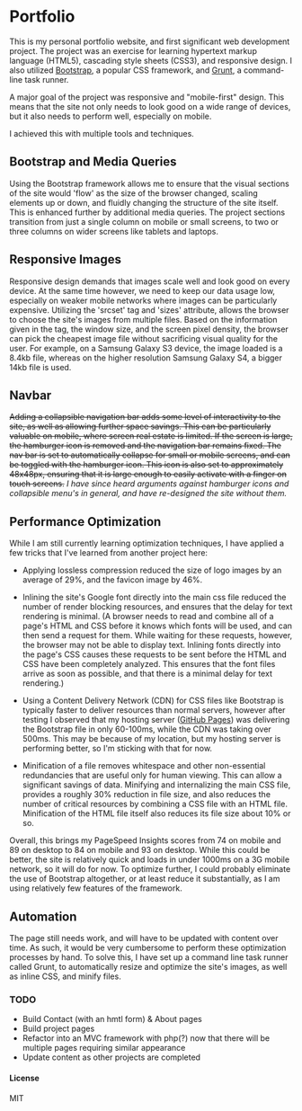 # Portfolio
This is my personal portfolio website, and first significant web development project. The project was an exercise for learning hypertext markup language (HTML5), cascading style sheets (CSS3), and responsive design. I also utilized [Bootstrap], a popular CSS framework, and [Grunt], a command-line task runner.

A major goal of the project was responsive and "mobile-first" design. This means that the site not only needs to look good on a wide range of devices, but it also needs to perform well, especially on mobile.

I achieved this with multiple tools and techniques.

## Bootstrap and Media Queries
Using the Bootstrap framework allows me to ensure that the visual sections of the site would 'flow' as the size of the browser changed, scaling elements up or down, and fluidly changing the structure of the site itself. This is enhanced further by additional media queries. The project sections transition from just a single column on mobile or small screens, to two or three columns on wider screens like tablets and laptops.

## Responsive Images
Responsive design demands that images scale well and look good on every device. At the same time however, we need to keep our data usage low, especially on weaker mobile networks where images can be particularly expensive. Utilizing the 'srcset' tag and 'sizes' attribute, allows the browser to choose the site's images from multiple files. Based on the information given in the tag, the window size, and the screen pixel density, the browser can pick the cheapest image file without sacrificing visual quality for the user. For example, on a Samsung Galaxy S3 device, the image loaded is a 8.4kb file, whereas on the higher resolution Samsung Galaxy S4, a bigger 14kb file is used.

## Navbar
~~Adding a collapsible navigation bar adds some level of interactivity to the site, as well as allowing further space savings. This can be particularly valuable on mobile, where screen real estate is limited. If the screen is large, the hamburger icon is removed and the navigation bar remains fixed. The nav bar is set to automatically collapse for small or mobile screens, and can be toggled with the hamburger icon. This icon is also set to approximately 48x48px, ensuring that it is large enough to easily activate with a finger on touch screens.~~
_I have since heard arguments against hamburger icons and collapsible menu's in general, and have re-designed the site without them._

## Performance Optimization
While I am still currently learning optimization techniques, I have applied a few tricks that I've learned from another project here:
- Applying lossless compression reduced the size of logo images by an average of 29%, and the favicon image by 46%.

- Inlining the site's Google font directly into the main css file reduced the number of render blocking resources, and ensures that the delay for text rendering is minimal. (A browser needs to read and combine all of a page's HTML and CSS before it knows which fonts will be used, and can then send a request for them. While waiting for these requests, however, the browser may not be able to display text. Inlining fonts directly into the page's CSS causes these requests to be sent before the HTML and CSS have been completely analyzed. This ensures that the font files arrive as soon as possible, and that there is a minimal delay for text rendering.)

- Using a Content Delivery Network (CDN) for CSS files like Bootstrap is typically faster to deliver resources than normal servers, however after testing I observed that my hosting server  ([GitHub Pages])  was delivering the Bootstrap file in only 60-100ms, while the CDN was taking over 500ms. This may be because of my location, but my hosting server is performing better, so I'm sticking with that for now.

- Minification of a file removes whitespace and other non-essential redundancies that are useful only for human viewing. This can allow a significant savings of data. Minifying and internalizing the main CSS file, provides a roughly 30% reduction in file size, and also reduces the number of critical resources by combining a CSS file with an HTML file. Minification of the HTML file itself also reduces its file size about 10% or so.

Overall, this brings my PageSpeed Insights scores from 74 on mobile and 89 on desktop to 84 on mobile and 93 on desktop. While this could be better, the site is relatively quick and loads in under 1000ms on a 3G mobile network, so it will do for now. To optimize further, I could probably eliminate the use of Bootstrap altogether, or at least reduce it substantially, as I am using relatively few features of the framework.

## Automation
The page still needs work, and will have to be updated with content over time. As such, it would be very cumbersome to perform these optimization processes by hand. To solve this, I have set up a command line task runner called Grunt, to automatically resize and optimize the site's images, as well as inline CSS, and minify files.

### TODO
- Build Contact (with an hmtl form) & About pages
- Build project pages
- Refactor into an MVC framework with php(?) now that there will be multiple pages requiring similar appearance
- Update content as other projects are completed

#### License
MIT

[Bootstrap]: <http://getbootstrap.com/css/>
[Grunt]: <http://gruntjs.com/>
[GitHub Pages]: <https://pages.github.com/>
